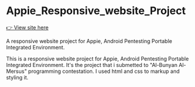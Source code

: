# Appie_Responsive_website_Project
 <a href="https://sunny-churros-5865cf.netlify.app/#"> 👉 View site here</a>

A responsive website project for Appie, Android Pentesting Portable Integrated Environment.

This is a responsive website project for Appie, Android Pentesting Portable Integrated Environment. It's the project that i submetted to "Al-Bunyan Al-Mersus" programming contestation.
I used html and css to markup and styling it. 
